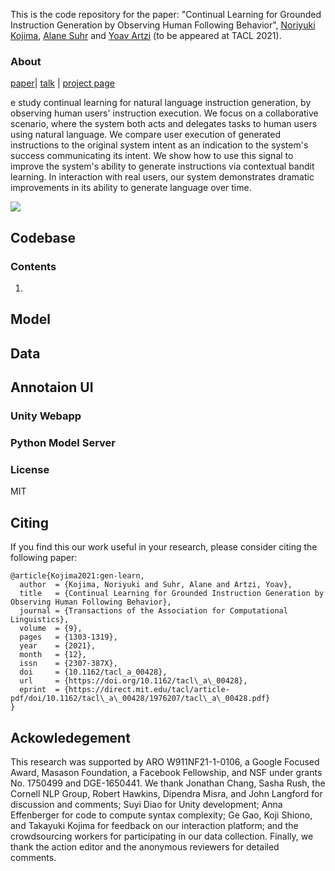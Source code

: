 This is the code repository for the paper: "Continual Learning for Grounded Instruction Generation by Observing Human Following Behavior", [Noriyuki Kojima](https://kojimano.github.io/), [Alane Suhr](http://alanesuhr.com/) and [Yoav Artzi](https://yoavartzi.com/) (to be appeared at TACL 2021).
 
 
### About
[paper](https://arxiv.org/abs/2108.04812)| [talk](https://www.youtube.com/watch?v=KkgIMPTS7H0&t=1s) | [project page](https://lil.nlp.cornell.edu/cerealbar/)

e study continual learning for natural language instruction generation, by observing human users' instruction execution. We focus on a collaborative scenario, where the system both acts and delegates tasks to human users using natural language. We compare user execution of generated instructions to the original system intent as an indication to the system's success communicating its intent. We show how to use this signal to improve the system's ability to generate instructions via contextual bandit learning. In interaction with real users, our system demonstrates dramatic improvements in its ability to generate language over time.

![](miscs/parser.gif)


## Codebase

### Contents
1. 
## Model

## Data

## Annotaion UI
### Unity Webapp
### Python Model Server

### License
MIT

## Citing
If you find this our work useful in your research, please consider citing the following paper:
```
@article{Kojima2021:gen-learn,
  author  = {Kojima, Noriyuki and Suhr, Alane and Artzi, Yoav},
  title   = {Continual Learning for Grounded Instruction Generation by Observing Human Following Behavior},
  journal = {Transactions of the Association for Computational Linguistics},
  volume  = {9},
  pages   = {1303-1319},
  year    = {2021},
  month   = {12},
  issn    = {2307-387X},
  doi     = {10.1162/tacl_a_00428},
  url     = {https://doi.org/10.1162/tacl\_a\_00428},
  eprint  = {https://direct.mit.edu/tacl/article-pdf/doi/10.1162/tacl\_a\_00428/1976207/tacl\_a\_00428.pdf}
}
```

## Ackowledegement
This research was supported by ARO W911NF21-1-0106, a Google Focused Award, Masason Foundation, a Facebook Fellowship, and NSF under grants No. 1750499 and DGE-1650441. We thank Jonathan Chang, Sasha Rush, the Cornell NLP Group, Robert Hawkins, Dipendra Misra, and John Langford for discussion and comments; Suyi Diao for Unity development; Anna Effenberger for code to compute syntax complexity; Ge Gao, Koji Shiono, and Takayuki Kojima for feedback on our interaction platform; and the crowdsourcing workers for participating in our data collection. Finally, we thank the action editor and the anonymous reviewers for detailed comments.
